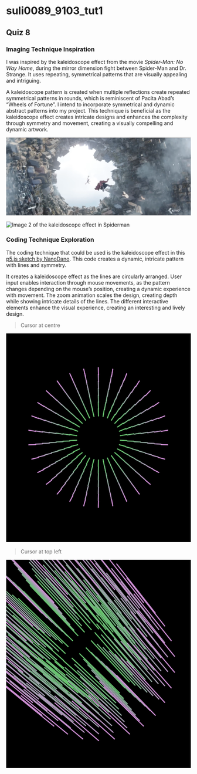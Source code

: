 # suli0089_9103_tut1

## Quiz 8
### Imaging Technique Inspiration

I was inspired by the kaleidoscope effect from the movie *Spider-Man: No Way Home*, during the mirror dimension fight between Spider-Man and Dr. Strange. It uses repeating, symmetrical patterns that are visually appealing and intriguing. 

A kaleidoscope pattern is created when multiple reflections create repeated symmetrical patterns in rounds, which is reminiscent of Pacita Abad’s “Wheels of Fortune”. I intend to incorporate symmetrical and dynamic abstract patterns into my project. This technique is beneficial as the kaleidoscope effect creates intricate designs and enhances the complexity through symmetry and movement, creating a visually compelling and dynamic artwork.

![Image 1 of the kaleidoscope effect in Spiderman](readmeImages/Spiderman_scene_1.png)

![Image 2 of the kaleidoscope effect in Spiderman](readmeImages/Spiderman_scene_2.png)


### Coding Technique Exploration

The coding technique that could be used is the kaleidoscope effect in this [p5.js sketch by NanoDano](https://editor.p5js.org/NanoDano/sketches/RcaQMowzv). This code creates a dynamic, intricate pattern with lines and symmetry. 

It creates a kaleidoscope effect as the lines are circularly arranged. User input enables interaction through mouse movements, as the pattern changes depending on the mouse’s position, creating a dynamic experience with movement. The zoom animation scales the design, creating depth while showing intricate details of the lines. The different interactive elements enhance the visual experience, creating an interesting and lively design. 

> Cursor at centre

![Screenshot 1 of code implementation](readmeImages/Code_screenshot_1.png)

> Cursor at top left

![Screenshot 2 of code implementation](readmeImages/Code_screenshot_2.png)